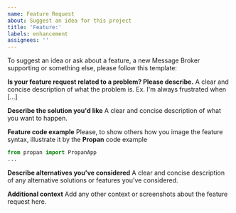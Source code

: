 ```yaml
---
name: Feature Request
about: Suggest an idea for this project
title: 'Feature:'
labels: enhancement
assignees: ''
---
```


To suggest an idea or ask about a feature, a new Message Broker supporting or something else, please follow this template:

**Is your feature request related to a problem? Please describe.**
A clear and concise description of what the problem is. Ex. I'm always frustrated when [...]

**Describe the solution you'd like**
A clear and concise description of what you want to happen.

**Feature code example**
Please, to show others how you image the feature syntax, illustrate it by the **Propan** code example

```python
from propan import PropanApp
...
```

**Describe alternatives you've considered**
A clear and concise description of any alternative solutions or features you've considered.

**Additional context**
Add any other context or screenshots about the feature request here.
